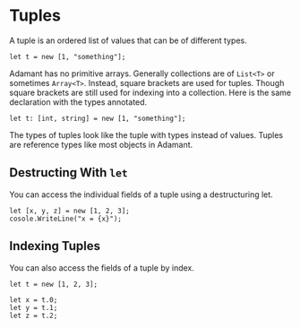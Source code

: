 # Tuples

A tuple is an ordered list of values that can be of different types.

	let t = new [1, "something"];

Adamant has no primitive arrays.  Generally collections are of `List<T>` or sometimes `Array<T>`.  Instead, square brackets are used for tuples.  Though square brackets are still used for indexing into a collection.  Here is the same declaration with the types annotated.

	let t: [int, string] = new [1, "something"];

The types of tuples look like the tuple with types instead of values.  Tuples are reference types like most objects in Adamant.

## Destructing With `let`

You can access the individual fields of a tuple using a destructuring let.

	let [x, y, z] = new [1, 2, 3];
	cosole.WriteLine("x = {x}");

## Indexing Tuples

You can also access the fields of a tuple by index.

	let t = new [1, 2, 3];

	let x = t.0;
	let y = t.1;
	let z = t.2;